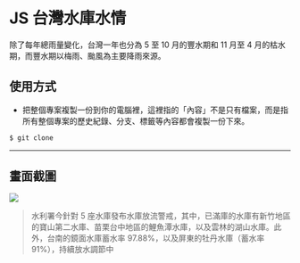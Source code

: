 # JS 台灣水庫水情

除了每年總雨量變化，台灣一年也分為 5 至 10 月的豐水期和 11 月至 4 月的枯水期，而豐水期以梅雨、颱風為主要降雨來源。

## 使用方式
- 把整個專案複製一份到你的電腦裡，這裡指的「內容」不是只有檔案，而是指所有整個專案的歷史紀錄、分支、標籤等內容都會複製一份下來。
```sh
$ git clone
```

----

## 畫面截圖
![](https://i.imgur.com/pcCXgAx.png)
>  水利署今針對 5 座水庫發布水庫放流警戒，其中，已滿庫的水庫有新竹地區的寶山第二水庫、苗栗台中地區的鯉魚潭水庫，以及雲林的湖山水庫。此外，台南的鏡面水庫蓄水率 97.88%，以及屏東的牡丹水庫（蓄水率 91%），持續放水調節中
